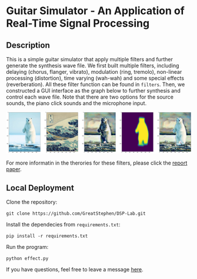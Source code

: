 # Guitar Simulator - An Application of Real-Time Signal Processing

## Description

This is a simple guitar simulator that apply multiple filters and further generate the synthesis wave file. We first built multiple filters, including delaying (chorus, flanger, vibrato), modulation (ring, tremolo), non-linear processing (distortion), time varying (wah-wah) and some special effects (reverberation). All these filter function can be found in `filters`. Then, we constructed a GUI interface as the graph below to further synthesis and control each wave file. Note that there are two options for the source sounds, the piano click sounds and the microphone input.

<p align = 'center'>
<img src = 'https://github.com/samsh19/ML_project/blob/main/data/compare_images/polor_bear_japan_paint_wave_compare.png?raw=true'>
</p>

For more informatin in the therories for these filters, please click the [report paper](https://github.com/GreatStephen/DSP-Lab/docs/DSPLab_report.pdf/).

## Local Deployment

Clone the repository:

    git clone https://github.com/GreatStephen/DSP-Lab.git

Install the dependecies from `requirements.txt`:

    pip install -r requirements.txt

Run the program:

    python effect.py

If you have questions, feel free to leave a message [here](https://github.com/GreatStephen/DSP-Lab/issues).